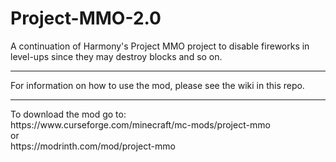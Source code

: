 # Project-MMO-2.0
A continuation of Harmony's Project MMO project to disable fireworks in level-ups since they may destroy blocks and so on.
<hr>
For information on how to use the mod, please see the wiki in this repo.
<hr>
To download the mod go to:<br>
https://www.curseforge.com/minecraft/mc-mods/project-mmo
<br>or<br> 
https://modrinth.com/mod/project-mmo
